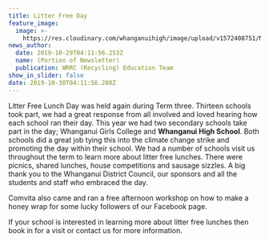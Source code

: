 ```yaml
---
title: Litter Free Day
feature_image:
  image: >-
    https://res.cloudinary.com/whanganuihigh/image/upload/v1572408751/News/litter_free_WHS_students.jpg
news_author:
  date: 2019-10-29T04:11:56.253Z
  name: (Portion of Newsletter)
  publication: WRRC (Recycling) Education Team
show_in_slider: false
date: 2019-10-30T04:11:56.280Z
---
```

Litter Free Lunch Day was held again during Term three. Thirteen schools took part, we had a great response from all involved and loved hearing how each school ran their day. This year we had two secondary schools take part in the day; Whanganui Girls College and **Whanganui High School**. Both schools did a great job tying this into the climate change strike and promoting the day within their school.  We had a number of schools visit us throughout the term to learn more about litter free lunches. There were picnics, shared lunches, house competitions and sausage sizzles. A big thank you to the Whanganui District Council, our sponsors and all the students and staff who embraced the day. 

Comvita also came and ran a free afternoon workshop on how to make a honey wrap for some lucky followers of our Facebook page. 

If your school is interested in learning more about litter free lunches then book in for a visit or contact us for more information.
